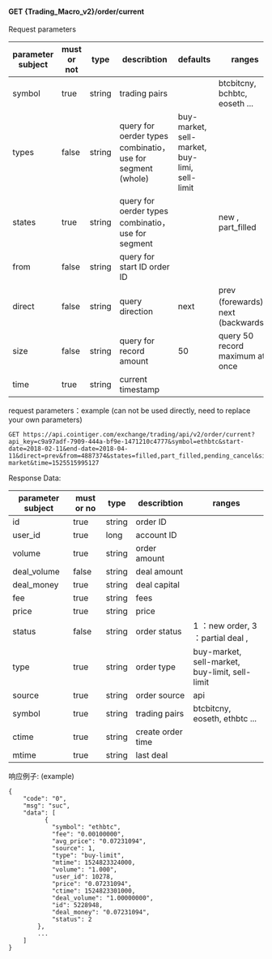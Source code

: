 ﻿#### GET {Trading_Macro_v2}/order/current
Request parameters

| parameter subject | must or not | type   | describtion                                                  | defaults                                      | ranges                             |
| ----------------- | ----------- | ------ | ------------------------------------------------------------ | --------------------------------------------- | ---------------------------------- |
| symbol            | true        | string | trading pairs                                                |                                               | btcbitcny, bchbtc, eoseth ...      |
| types             | false       | string | query for oerder types combinatio，use for segment   (whole) | buy-market, sell-market, buy-limi, sell-limit |                                    |
| states            | true        | string | query for oerder types combinatio，use for segment           |                                               | new ,  part_filled                 |
| from              | false       | string | query for start ID order ID                                  |                                               |                                    |
| direct            | false       | string | query direction                                              | next                                          | prev (forewards)，next (backwards) |
| size              | false       | string | query for record amount                                      | 50                                            | query 50 record maximum at once    |
| time              | true        | string | current timestamp                                            |                                               |                                    |

request parameters：example  (can not be used directly, need to replace your own parameters)

```
GET https://api.cointiger.com/exchange/trading/api/v2/order/current?api_key=c9a97adf-7909-444a-bf9e-1471210c4777&symbol=ethbtc&start-date=2018-02-11&end-date=2018-04-11&direct=prev&from=4887374&states=filled,part_filled,pending_cancel&size=10&sign=b84ceabfbe5c9975fde698279ab90cf6a9b39eae6fe0951455d748428b95345eb0a9d41075c5e7d66061e29fc2064c62ccd98a93fa7b885fa965c9e10fbdee99&types=buy-market&time=1525515995127
```

Response Data:



| parameter subject | must or no | type   | describtion       | ranges                                         |
| ----------------- | ---------- | ------ | ----------------- | ---------------------------------------------- |
| id                | true       | string | order ID          |                                                |
| user_id           | true       | long   | account ID        |                                                |
| volume            | true       | string | order amount      |                                                |
| deal_volume       | false      | string | deal amount       |                                                |
| deal_money        | true       | string | deal capital      |                                                |
| fee               | true       | string | fees              |                                                |
| price             | true       | string | price             |                                                |
| status            | false      | string | order status      | 1 ：new order, 3 ：partial deal ,              |
| type              | true       | string | order type        | buy-market, sell-market, buy-limit, sell-limit |
| source            | true       | string | order source      | api                                            |
| symbol            | true       | string | trading pairs     | btcbitcny, eoseth, ethbtc ...                  |
| ctime             | true       | string | create order time |                                                |
| mtime             | true       | string | last deal         |                                                |
响应例子: (example)

```
{
    "code": "0",
    "msg": "suc",
    "data": [
          {
            "symbol": "ethbtc",
            "fee": "0.00100000",
            "avg_price": "0.07231094",
            "source": 1,
            "type": "buy-limit",
            "mtime": 1524823324000,
            "volume": "1.000",
            "user_id": 10278,
            "price": "0.07231094",
            "ctime": 1524823301000,
            "deal_volume": "1.00000000",
            "id": 5228948,
            "deal_money": "0.07231094",
            "status": 2
        },
        ...
    ]
}
```